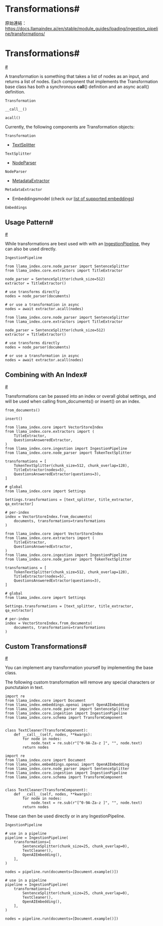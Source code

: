 # Transformations#

原始連結：https://docs.llamaindex.ai/en/stable/module_guides/loading/ingestion_pipeline/transformations/

# Transformations#

[#](https://docs.llamaindex.ai/en/stable/module_guides/loading/ingestion_pipeline/transformations/#transformations)

A transformation is something that takes a list of nodes as an input, and returns a list of nodes. Each component that implements the Transformation base class has both a synchronous __call__() definition and an async acall() definition.

```
Transformation
```

```
__call__()
```

```
acall()
```

Currently, the following components are Transformation objects:

```
Transformation
```

- [TextSplitter](https://docs.llamaindex.ai/en/stable/module_guides/loading/node_parsers/modules/#text-splitters)
```
TextSplitter
```

- [NodeParser](https://docs.llamaindex.ai/en/stable/module_guides/loading/node_parsers/modules/)
```
NodeParser
```

- [MetadataExtractor](https://docs.llamaindex.ai/en/stable/module_guides/loading/documents_and_nodes/usage_metadata_extractor/)
```
MetadataExtractor
```

- Embeddingsmodel (check our [list of supported embeddings](https://docs.llamaindex.ai/en/stable/module_guides/models/embeddings/#list-of-supported-embeddings))
```
Embeddings
```

## Usage Pattern#

[#](https://docs.llamaindex.ai/en/stable/module_guides/loading/ingestion_pipeline/transformations/#usage-pattern)

While transformations are best used with with an [IngestionPipeline](https://docs.llamaindex.ai/en/stable/module_guides/loading/ingestion_pipeline/), they can also be used directly.

```
IngestionPipeline
```

```
from llama_index.core.node_parser import SentenceSplitter
from llama_index.core.extractors import TitleExtractor

node_parser = SentenceSplitter(chunk_size=512)
extractor = TitleExtractor()

# use transforms directly
nodes = node_parser(documents)

# or use a transformation in async
nodes = await extractor.acall(nodes)
```

```
from llama_index.core.node_parser import SentenceSplitter
from llama_index.core.extractors import TitleExtractor

node_parser = SentenceSplitter(chunk_size=512)
extractor = TitleExtractor()

# use transforms directly
nodes = node_parser(documents)

# or use a transformation in async
nodes = await extractor.acall(nodes)
```

## Combining with An Index#

[#](https://docs.llamaindex.ai/en/stable/module_guides/loading/ingestion_pipeline/transformations/#combining-with-an-index)

Transformations can be passed into an index or overall global settings, and will be used when calling from_documents() or insert() on an index.

```
from_documents()
```

```
insert()
```

```
from llama_index.core import VectorStoreIndex
from llama_index.core.extractors import (
    TitleExtractor,
    QuestionsAnsweredExtractor,
)
from llama_index.core.ingestion import IngestionPipeline
from llama_index.core.node_parser import TokenTextSplitter

transformations = [
    TokenTextSplitter(chunk_size=512, chunk_overlap=128),
    TitleExtractor(nodes=5),
    QuestionsAnsweredExtractor(questions=3),
]

# global
from llama_index.core import Settings

Settings.transformations = [text_splitter, title_extractor, qa_extractor]

# per-index
index = VectorStoreIndex.from_documents(
    documents, transformations=transformations
)
```

```
from llama_index.core import VectorStoreIndex
from llama_index.core.extractors import (
    TitleExtractor,
    QuestionsAnsweredExtractor,
)
from llama_index.core.ingestion import IngestionPipeline
from llama_index.core.node_parser import TokenTextSplitter

transformations = [
    TokenTextSplitter(chunk_size=512, chunk_overlap=128),
    TitleExtractor(nodes=5),
    QuestionsAnsweredExtractor(questions=3),
]

# global
from llama_index.core import Settings

Settings.transformations = [text_splitter, title_extractor, qa_extractor]

# per-index
index = VectorStoreIndex.from_documents(
    documents, transformations=transformations
)
```

## Custom Transformations#

[#](https://docs.llamaindex.ai/en/stable/module_guides/loading/ingestion_pipeline/transformations/#custom-transformations)

You can implement any transformation yourself by implementing the base class.

The following custom transformation will remove any special characters or punctutaion in text.

```
import re
from llama_index.core import Document
from llama_index.embeddings.openai import OpenAIEmbedding
from llama_index.core.node_parser import SentenceSplitter
from llama_index.core.ingestion import IngestionPipeline
from llama_index.core.schema import TransformComponent


class TextCleaner(TransformComponent):
    def __call__(self, nodes, **kwargs):
        for node in nodes:
            node.text = re.sub(r"[^0-9A-Za-z ]", "", node.text)
        return nodes
```

```
import re
from llama_index.core import Document
from llama_index.embeddings.openai import OpenAIEmbedding
from llama_index.core.node_parser import SentenceSplitter
from llama_index.core.ingestion import IngestionPipeline
from llama_index.core.schema import TransformComponent


class TextCleaner(TransformComponent):
    def __call__(self, nodes, **kwargs):
        for node in nodes:
            node.text = re.sub(r"[^0-9A-Za-z ]", "", node.text)
        return nodes
```

These can then be used directly or in any IngestionPipeline.

```
IngestionPipeline
```

```
# use in a pipeline
pipeline = IngestionPipeline(
    transformations=[
        SentenceSplitter(chunk_size=25, chunk_overlap=0),
        TextCleaner(),
        OpenAIEmbedding(),
    ],
)

nodes = pipeline.run(documents=[Document.example()])
```

```
# use in a pipeline
pipeline = IngestionPipeline(
    transformations=[
        SentenceSplitter(chunk_size=25, chunk_overlap=0),
        TextCleaner(),
        OpenAIEmbedding(),
    ],
)

nodes = pipeline.run(documents=[Document.example()])
```

